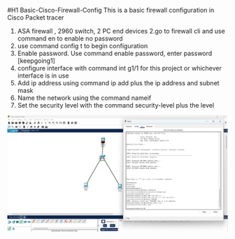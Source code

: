 #H1 Basic-Cisco-Firewall-Config
This is a basic firewall configuration in Cisco Packet tracer

1. ASA firewall , 2960 switch, 2 PC end devices
2.go to firewall cli and use command en to enable no password
3. use command config t to begin configuration
4. Enable password. Use command enable password, enter password [keepgoing1]
5. configure interface with command int g1/1 for this project or whichever interface is in use
6. Add ip address using command ip add plus the ip address and subnet mask
7. Name the network using the command nameif
8. Set the security level with the command security-level plus the level


![image alt](https://github.com/Salayne/Basic-Cisco-Firewall-Config/blob/4f0987e62f8df4e2c11c677a5269864169960583/Screenshot%202025-04-01%20224549.png)

